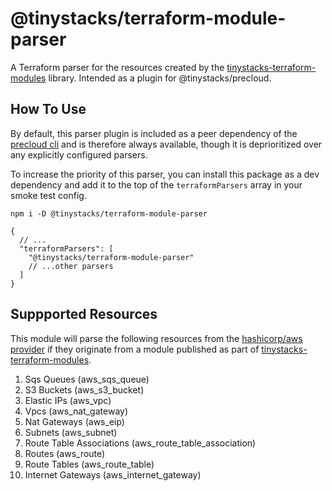 # @tinystacks/terraform-module-parser
A Terraform parser for the resources created by the [tinystacks-terraform-modules](https://github.com/tinystacks/tinystacks-terraform-modules.git) library.  Intended as a plugin for @tinystacks/precloud.

## How To Use
By default, this parser plugin is included as a peer dependency of the [precloud cli](https://github.com/tinystacks/precloud) and is therefore always available, though it is deprioritized over any explicitly configured parsers.

To increase the priority of this parser, you can install this package as a dev dependency and add it to the top of the `terraformParsers` array in your smoke test config.

`npm i -D @tinystacks/terraform-module-parser`

```jsonc
{
  // ...
  "terraformParsers": [
    "@tinystacks/terraform-module-parser"
    // ...other parsers
  ]
}
```

## Suppported Resources
This module will parse the following resources from the [hashicorp/aws provider](https://registry.terraform.io/providers/hashicorp/aws/latest/docs) if they originate from a module published as part of [tinystacks-terraform-modules](https://github.com/tinystacks/tinystacks-terraform-modules.git).

1. Sqs Queues (aws_sqs_queue)
1. S3 Buckets (aws_s3_bucket)
1. Elastic IPs (aws_vpc)
1. Vpcs (aws_nat_gateway)
1. Nat Gateways (aws_eip)
1. Subnets (aws_subnet)
1. Route Table Associations (aws_route_table_association)
1. Routes (aws_route)
1. Route Tables (aws_route_table)
1. Internet Gateways (aws_internet_gateway)